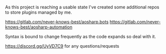As this project is reaching a usable state I've created some additional repos to store plugins managed by me.

https://gitlab.com/never-knows-best/aosharp.bots
https://gitlab.com/never-knows-best/aosharp-automation

Syntax is bound to change frequently as the code expands so deal with it.

https://discord.gg/UyVD7C9 for any questions/requests